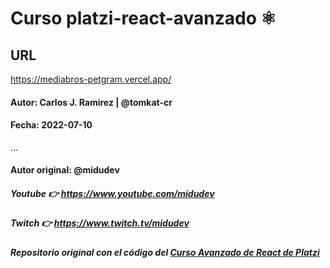# Curso platzi-react-avanzado ⚛️

## URL
<https://mediabros-petgram.vercel.app/>

#### Autor: Carlos J. Ramirez | @tomkat-cr
#### Fecha: 2022-07-10

...

#### Autor original: @midudev
##### Youtube 👉 https://www.youtube.com/midudev
##### Twitch 👉 https://www.twitch.tv/midudev
##### Repositorio original con el código del [Curso Avanzado de React de Platzi](https://platzi.com/cursos/react-avanzado/)
